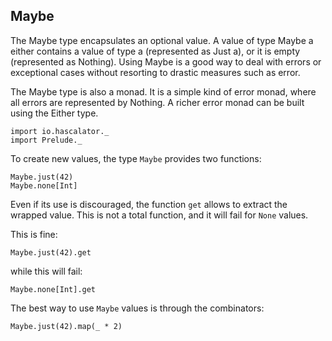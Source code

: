 ## Maybe

The Maybe type encapsulates an optional value. A value of type Maybe a either contains a value 
of type a (represented as Just a), or it is empty (represented as Nothing). Using Maybe is a 
good way to deal with errors or exceptional cases without resorting to drastic measures 
such as error.

The Maybe type is also a monad. It is a simple kind of error monad, where all errors are 
represented by Nothing. A richer error monad can be built using the Either type.

```tut:silent
import io.hascalator._
import Prelude._
```

To create new values, the type `Maybe` provides two functions:

```tut
Maybe.just(42)
Maybe.none[Int]
```

Even if its use is discouraged, the function `get` allows to extract the wrapped value. This is not
a total function, and it will fail for `None` values.

This is fine:

```tut
Maybe.just(42).get
```

while this will fail:

```tut:fail
Maybe.none[Int].get
```

The best way to use `Maybe` values is through the combinators:

```tut
Maybe.just(42).map(_ * 2)
```


